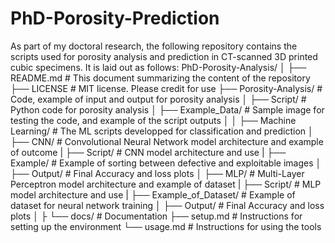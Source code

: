 # PhD-Porosity-Prediction

As part of my doctoral research, the following repository contains the scripts used for porosity analysis and prediction in CT-scanned 3D printed cubic specimens.
It is laid out as follows:
PhD-Porosity-Analysis/
│
├── README.md                          # This document summarizing the content of the repository
├── LICENSE                            # MIT license. Please credit for use
├── Porosity-Analysis/                 # Code, example of input and output for porosity analysis
│   ├── Script/                        # Python code for porosity analysis
│   ├── Example_Data/                  # Sample image for testing the code, and example of the script outputs
│
│
├── Machine Learning/                  # The ML scripts developped for classification and prediction
│   ├── CNN/                           # Convolutional Neural Network model architecture and example of outcome
|       ├── Script/                    # CNN model architecture and use
|       ├── Example/                   # Example of sorting between defective and exploitable images
│       ├── Output/                    # Final Accuracy and loss plots
│   ├── MLP/                           # Multi-Layer Perceptron model architecture and example of dataset
|       ├── Script/                    # MLP model architecture and use
|       ├── Example_of_Dataset/        # Example of dataset for neural network training
│       ├── Output/                    # Final Accuracy and loss plots
│
├
└── docs/                              # Documentation
    ├── setup.md                       # Instructions for setting up the environment
    └── usage.md                       # Instructions for using the tools
